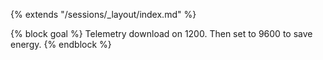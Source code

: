 {% extends "/sessions/_layout/index.md" %}

{% block goal %}
Telemetry download on 1200. Then set to 9600 to save energy.
{% endblock %}
